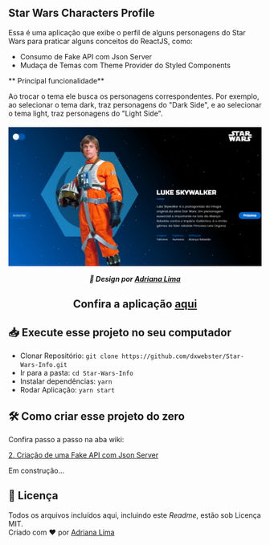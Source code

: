 ## Star Wars Characters Profile

Essa é uma aplicação que exibe o perfil de alguns personagens do Star Wars para praticar alguns conceitos do ReactJS, como:

- Consumo de Fake API com Json Server
- Mudaça de Temas com Theme Provider do Styled Components

** Principal funcionalidade**

Ao trocar o tema ele busca os personagens correspondentes. Por exemplo, ao selecionar o tema dark, traz personagens do "Dark Side", e ao selecionar o tema light, traz personagens do "Light Side".

<p align=center>

<h5 align=center>
<img src="readme/Capa.gif"><br>

🎨 Design por [Adriana Lima](https://github.com/dxwebster)

</h5>

<h2 align=center>

Confira a aplicação [aqui](#)

</h2>

</p>

## 📥 Execute esse projeto no seu computador

- Clonar Repositório: `git clone https://github.com/dxwebster/Star-Wars-Info.git`
- Ir para a pasta: `cd Star-Wars-Info`
- Instalar dependências: `yarn`
- Rodar Aplicação: `yarn start`

## 🛠 Como criar esse projeto do zero

Confira passo a passo na aba wiki:

[2. Criação de uma Fake API com Json Server](https://github.com/dxwebster/Star-Wars-Characters-Profile/wiki/Cria%C3%A7%C3%A3o-de-uma-Fake-API-com-Json-Server)

Em construção...

## 📕 Licença

Todos os arquivos incluídos aqui, incluindo este _Readme_, estão sob Licença MIT.<br>
Criado com ❤ por [Adriana Lima](https://github.com/dxwebster)
